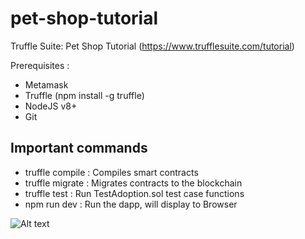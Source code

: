 # pet-shop-tutorial
Truffle Suite: Pet Shop Tutorial
(https://www.trufflesuite.com/tutorial)

Prerequisites :
- Metamask
- Truffle (npm install -g truffle)
- NodeJS v8+
- Git

Important commands
-----
- truffle compile : Compiles smart contracts
- truffle migrate : Migrates contracts to the blockchain
- truffle test : Run TestAdoption.sol test case functions
- npm run dev : Run the dapp, will display to Browser

![Alt text](https://github.com/alexander-bui/pet-shop-tutorial/blob/main/dapp_preview.png?raw=true "Title")
